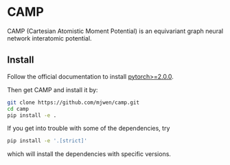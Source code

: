 # CAMP

CAMP (Cartesian Atomistic Moment Potential) is an equivariant graph neural network interatomic potential.



## Install

Follow the official documentation to install [pytorch>=2.0.0](https://pytorch.org/get-started/locally/).

Then get CAMP and install it by:

```sh
git clone https://github.com/mjwen/camp.git
cd camp
pip install -e .
```

If you get into trouble with some of the dependencies, try

```sh
pip install -e '.[strict]'
```
which will install the dependencies with specific versions.
